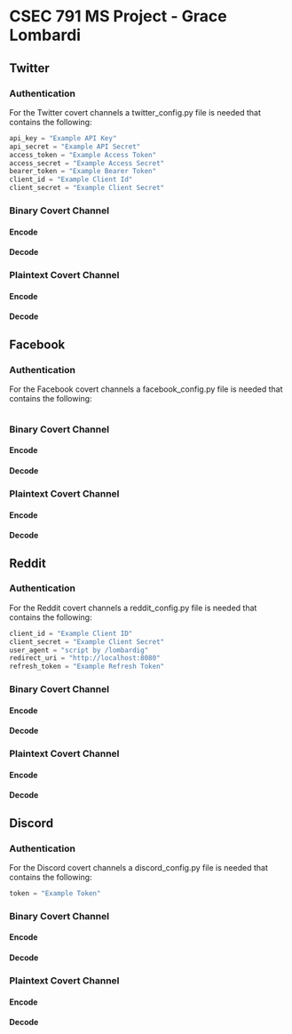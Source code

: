 # CSEC 791 MS Project - Grace Lombardi

## Twitter

### Authentication
For the Twitter covert channels a twitter_config.py file is needed that contains the following:

```python
api_key = "Example API Key"
api_secret = "Example API Secret"
access_token = "Example Access Token"
access_secret = "Example Access Secret"
bearer_token = "Example Bearer Token"
client_id = "Example Client Id"
client_secret = "Example Client Secret"
```

### Binary Covert Channel
#### Encode
#### Decode
### Plaintext Covert Channel
#### Encode
#### Decode

## Facebook

### Authentication
For the Facebook covert channels a facebook_config.py file is needed that contains the following:

```python
```

### Binary Covert Channel
#### Encode
#### Decode
### Plaintext Covert Channel
#### Encode
#### Decode

## Reddit

### Authentication
For the Reddit covert channels a reddit_config.py file is needed that contains the following:

```python
client_id = "Example Client ID"
client_secret = "Example Client Secret"
user_agent = "script by /lombardig"
redirect_uri = "http://localhost:8080"
refresh_token = "Example Refresh Token"
```

### Binary Covert Channel
#### Encode
#### Decode
### Plaintext Covert Channel
#### Encode
#### Decode

## Discord

### Authentication
For the Discord covert channels a discord_config.py file is needed that contains the following:

```python
token = "Example Token"
```

### Binary Covert Channel
#### Encode
#### Decode
### Plaintext Covert Channel
#### Encode
#### Decode
